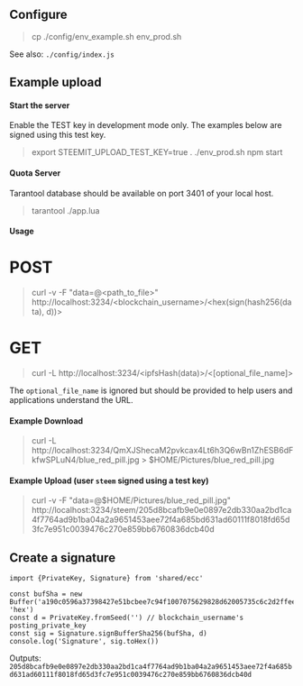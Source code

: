 ## Configure

> cp ./config/env_example.sh env_prod.sh

See also: `./config/index.js`

## Example upload

#### Start the server

Enable the TEST key in development mode only.  The examples below are signed using this test key.
 
> export STEEMIT_UPLOAD_TEST_KEY=true
> . ./env_prod.sh
> npm start

#### Quota Server

Tarantool database should be available on port 3401 of your local host.

> tarantool ./app.lua

#### Usage

# POST

> curl -v -F "data=@<path_to_file>" http://localhost:3234/<blockchain_username>/<hex(sign(hash256(data), d))>

# GET

> curl -L http://localhost:3234/<ipfsHash(data)>/<[optional_file_name]>

The `optional_file_name` is ignored but should be provided to help users and applications understand the URL.

#### Example Download

> curl -L http://localhost:3234/QmXJShecaM2pvkcax4Lt6h3Q6wBn1ZhESB6dFkfwSPLuN4/blue_red_pill.jpg > $HOME/Pictures/blue_red_pill.jpg

#### Example Upload (user `steem` signed using a test key)

> curl -v -F "data=@$HOME/Pictures/blue_red_pill.jpg" http://localhost:3234/steem/205d8bcafb9e0e0897e2db330aa2bd1ca4f7764ad9b1ba04a2a9651453aee72f4a685bd631ad60111f8018fd65d3fc7e951c0039476c270e859bb6760836dcb40d

## Create a signature

```
import {PrivateKey, Signature} from 'shared/ecc'

const bufSha = new Buffer('a190c0596a37398427e51bcbee7c94f1007075629828d62005735c6c2d2ffeef', 'hex')
const d = PrivateKey.fromSeed('') // blockchain_username's posting_private_key
const sig = Signature.signBufferSha256(bufSha, d)
console.log('Signature', sig.toHex())
```
Outputs: `205d8bcafb9e0e0897e2db330aa2bd1ca4f7764ad9b1ba04a2a9651453aee72f4a685bd631ad60111f8018fd65d3fc7e951c0039476c270e859bb6760836dcb40d`
